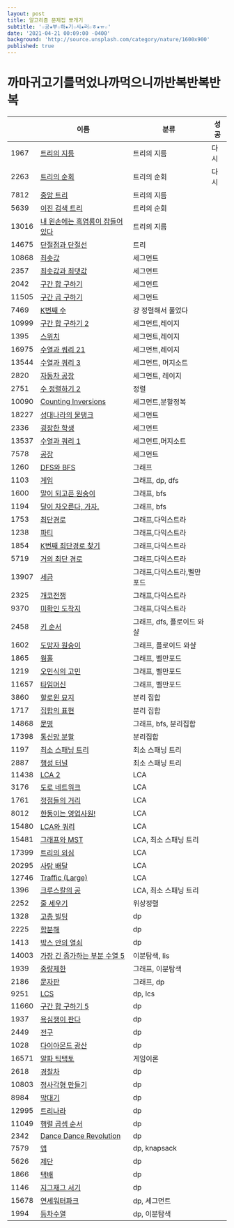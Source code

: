 ```yaml
---
layout: post
title: 알고리즘 문제집 뽀개기
subtitle: '☆공★부☆하★기☆시★러☆ㅎ★ㅠ☆'
date: '2021-04-21 00:09:00 -0400'
background: 'http://source.unsplash.com/category/nature/1600x900'
published: true
---
```


# 까마귀고기를먹었나까먹으니까반복반복반복


|       | 이름                                                         | 분류                       | 성공 |
| ----- | ------------------------------------------------------------ | -------------------------- | ---- |
| 1967  | [트리의 지름](https://www.acmicpc.net/problem/1967)          | 트리의 지름                | 다시 |
| 2263  | [트리의 순회](https://www.acmicpc.net/problem/2263)          | 트리의 순회                | 다시 |
| 7812  | [중앙 트리](https://www.acmicpc.net/problem/7812)            | 트리의 지름                |      |
| 5639  | [이진 검색 트리](https://www.acmicpc.net/problem/5639)       | 트리의 순회                |      |
| 13016 | [내 왼손에는 흑염룡이 잠들어 있다](https://www.acmicpc.net/problem/13016) | 트리의 지름                |      |
| 14675 | [단절점과 단절선](https://www.acmicpc.net/problem/14675)     | 트리                       |      |
| 10868 | [최솟값](https://www.acmicpc.net/problem/10868)              | 세그먼트                   |      |
| 2357  | [최솟값과 최댓값](https://www.acmicpc.net/problem/2357)      | 세그먼트                   |      |
| 2042  | [구간 합 구하기](https://www.acmicpc.net/problem/2042)       | 세그먼트                   |      |
| 11505 | [구간 곱 구하기](https://www.acmicpc.net/problem/11505)      | 세그먼트                   |      |
| 7469  | [K번째 수](https://www.acmicpc.net/problem/7469)             | 걍 정렬해서 풀었다         |      |
| 10999 | [구간 합 구하기 2](https://www.acmicpc.net/problem/10999)    | 세그먼트,레이지            |      |
| 1395  | [스위치](https://www.acmicpc.net/problem/1395)               | 세그먼트,레이지            |      |
| 16975 | [수열과 쿼리 21](https://www.acmicpc.net/problem/16975)      | 세그먼트,레이지            |      |
| 13544 | [수열과 쿼리 3](https://www.acmicpc.net/problem/13544)       | 세그먼트, 머지소트         |      |
| 2820  | [자동차 공장](https://www.acmicpc.net/problem/2820)          | 세그먼트, 레이지           |      |
| 2751  | [수 정렬하기 2](https://www.acmicpc.net/problem/2751)        | 정렬                       |      |
| 10090 | [Counting Inversions](https://www.acmicpc.net/problem/10090) | 세그먼트,분할정복          |      |
| 18227 | [성대나라의 물탱크](https://www.acmicpc.net/problem/18227)   | 세그먼트                   |      |
| 2336  | [굉장한 학생](https://www.acmicpc.net/problem/2336)          | 세그먼트                   |      |
| 13537 | [수열과 쿼리 1](https://www.acmicpc.net/problem/13537)       | 세그먼트,머지소트          |      |
| 7578  | [공장](https://www.acmicpc.net/problem/7578)                 | 세그먼트                   |      |
| 1260  | [DFS와 BFS](https://www.acmicpc.net/problem/1260)            | 그래프                     |      |
| 1103  | [게임](https://www.acmicpc.net/problem/1103)                 | 그래프, dp, dfs            |      |
| 1600  | [말이 되고픈 원숭이](https://www.acmicpc.net/problem/1600)   | 그래프, bfs                |      |
| 1194  | [달이 차오른다, 가자.](https://www.acmicpc.net/problem/1194) | 그래프, bfs                |      |
| 1753  | [최단경로](https://www.acmicpc.net/problem/1753)             | 그래프,다익스트라          |      |
| 1238  | [파티](https://www.acmicpc.net/problem/1238)                 | 그래프,다익스트라          |      |
| 1854  | [K번째 최단경로 찾기](https://www.acmicpc.net/problem/1854)  | 그래프,다익스트라          |      |
| 5719  | [거의 최단 경로](https://www.acmicpc.net/problem/5719)       | 그래프,다익스트라          |      |
| 13907 | [세금](https://www.acmicpc.net/problem/13907)                | 그래프,다익스트라,벨만포드 |      |
| 2325  | [개코전쟁](https://www.acmicpc.net/problem/2325)             | 그래프,다익스트라          |      |
| 9370  | [미확인 도착지](https://www.acmicpc.net/problem/9370)        | 그래프,다익스트라          |      |
| 2458  | [키 순서](https://www.acmicpc.net/problem/2458)              | 그래프, dfs, 플로이드 와샬 |      |
| 1602  | [도망자 원숭이](https://www.acmicpc.net/problem/1602)        | 그래프, 플로이드 와샬      |      |
| 1865  | [웜홀](https://www.acmicpc.net/problem/1865)                 | 그래프, 벨만포드           |      |
| 1219  | [오민식의 고민](https://www.acmicpc.net/problem/1219)        | 그래프, 벨만포드           |      |
| 11657 | [타임머신](https://www.acmicpc.net/problem/11657)            | 그래프, 벨만포드           |      |
| 3860  | [할로윈 묘지](https://www.acmicpc.net/problem/3860)          | 분리 집합                  |      |
| 1717  | [집합의 표현](https://www.acmicpc.net/problem/1717)          | 분리 집합                  |      |
| 14868 | [문명](https://www.acmicpc.net/problem/14868)                | 그래프, bfs, 분리집합      |      |
| 17398 | [통신망 분할](https://www.acmicpc.net/problem/17398)         | 분리집합                   |      |
| 1197  | [최소 스패닝 트리](https://www.acmicpc.net/problem/1197)     | 최소 스패닝 트리           |      |
| 2887  | [행성 터널](https://www.acmicpc.net/problem/2887)            | 최소 스패닝 트리           |      |
| 11438 | [LCA 2](https://www.acmicpc.net/problem/11438)               | LCA                        |      |
| 3176  | [도로 네트워크](https://www.acmicpc.net/problem/3176)        | LCA                        |      |
| 1761  | [정점들의 거리](https://www.acmicpc.net/problem/1761)        | LCA                        |      |
| 8012  | [한동이는 영업사원!](https://www.acmicpc.net/problem/8012)   | LCA                        |      |
| 15480 | [LCA와 쿼리](https://www.acmicpc.net/problem/15480)          | LCA                        |      |
| 15481 | [그래프와 MST](https://www.acmicpc.net/problem/15481)        | LCA, 최소 스패닝 트리      |      |
| 17399 | [트리의 외심](https://www.acmicpc.net/problem/17399)         | LCA                        |      |
| 20295 | [사탕 배달](https://www.acmicpc.net/problem/20295)           | LCA                        |      |
| 12746 | [Traffic (Large)](https://www.acmicpc.net/problem/12746)     | LCA                        |      |
| 1396  | [크루스칼의 공](https://www.acmicpc.net/problem/1396)        | LCA, 최소 스패닝 트리      |      |
| 2252  | [줄 세우기](https://www.acmicpc.net/problem/2252)            | 위상정렬                   |      |
| 1328  | [고층 빌딩](https://www.acmicpc.net/problem/1328)            | dp                         |      |
| 2225  | [합분해](https://www.acmicpc.net/problem/2225)               | dp                         |      |
| 1413  | [박스 안의 열쇠](https://www.acmicpc.net/problem/1413)       | dp                         |      |
| 14003 | [가장 긴 증가하는 부분 수열 5](https://www.acmicpc.net/problem/14003) | 이분탐색, lis              |      |
| 1939  | [중량제한](https://www.acmicpc.net/problem/1939)             | 그래프, 이분탐색           |      |
| 2186  | [문자판](https://www.acmicpc.net/problem/2186)               | 그래프, dp                 |      |
| 9251  | [LCS](https://www.acmicpc.net/problem/9251)                  | dp, lcs                    |      |
| 11660 | [구간 합 구하기 5](https://www.acmicpc.net/problem/11660)    | dp                         |      |
| 1937  | [욕심쟁이 판다](https://www.acmicpc.net/problem/1937)        | dp                         |      |
| 2449  | [전구](https://www.acmicpc.net/problem/2449)                 | dp                         |      |
| 1028  | [다이아몬드 광산](https://www.acmicpc.net/problem/1028)      | dp                         |      |
| 16571 | [알파 틱택토](https://www.acmicpc.net/problem/16571)         | 게임이론                   |      |
| 2618  | [경찰차](https://www.acmicpc.net/problem/2618)               | dp                         |      |
| 10803 | [정사각형 만들기](https://www.acmicpc.net/problem/10803)     | dp                         |      |
| 8984  | [막대기](https://www.acmicpc.net/problem/8984)               | dp                         |      |
| 12995 | [트리나라](https://www.acmicpc.net/problem/12995)            | dp                         |      |
| 11049 | [행렬 곱셈 순서](https://www.acmicpc.net/problem/11049)      | dp                         |      |
| 2342  | [Dance Dance Revolution](https://www.acmicpc.net/problem/2342) | dp                         |      |
| 7579  | [앱](https://www.acmicpc.net/problem/7579)                   | dp, knapsack               |      |
| 5626  | [제단](https://www.acmicpc.net/problem/5626)                 | dp                         |      |
| 1866  | [택배](https://www.acmicpc.net/problem/1866)                 | dp                         |      |
| 1146  | [지그재그 서기](https://www.acmicpc.net/problem/1146)        | dp                         |      |
| 15678 | [연세워터파크](https://www.acmicpc.net/problem/15678)        | dp, 세그먼트               |      |
| 1994  | [등차수열](https://www.acmicpc.net/problem/1994)             | dp, 이분탐색               |      |
